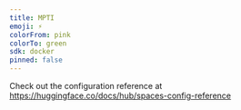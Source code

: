 ```yaml
---
title: MPTI
emoji: ⚡
colorFrom: pink
colorTo: green
sdk: docker
pinned: false
---
```


Check out the configuration reference at https://huggingface.co/docs/hub/spaces-config-reference
